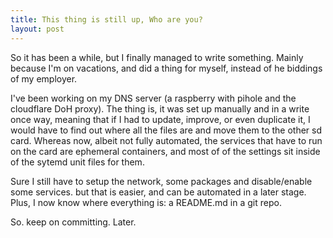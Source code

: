 ```yaml
---
title: This thing is still up, Who are you?
layout: post
---
```


So it has been a while, but I finally managed to write something. Mainly because I'm on vacations, and did a thing for myself, instead of he biddings of my employer.

I've been working on my DNS server (a raspberry with pihole and the cloudflare DoH proxy). The thing is, it was set up manually and in a write once way, meaning that if I had to update, improve, or even duplicate it, I would have to find out where all the files are and move them to the other sd card. Whereas now, albeit not fully automated, the services that have to run on the card are ephemeral containers, and most of of the settings sit inside of the sytemd unit files for them.

Sure I still have to setup the network, some packages and disable/enable some services. but that is easier, and can be automated in a later stage. Plus, I now know where everything is: a README.md in a git repo.

So. keep on committing.
Later.
